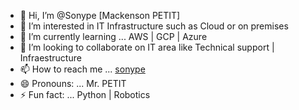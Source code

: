 - 👋 Hi, I’m @Sonype [Mackenson PETIT]
- 👀 I’m interested in IT Infrastructure such as Cloud or on premises
- 🌱 I’m currently learning ... AWS | GCP | Azure
- 💞️ I’m looking to collaborate on IT area like Technical support | Infraestructure 
- 📫 How to reach me ... [sonype](https://www.linkedin.com/in/sonype/)
- 😄 Pronouns: ... Mr. PETIT
- ⚡ Fun fact: ... Python | Robotics  

<!---
Sonype/Sonype is a ✨ special ✨ repository because its `README.md` (this file) appears on your GitHub profile.
You can click the Preview link to take a look at your changes.
--->
